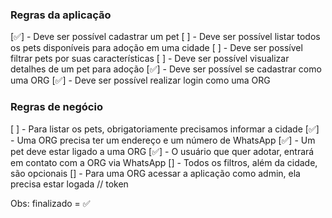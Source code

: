 ### Regras da aplicação

[✅] - Deve ser possível cadastrar um pet
[ ] - Deve ser possível listar todos os pets disponíveis para adoção em uma cidade
[ ] - Deve ser possível filtrar pets por suas características
[ ] - Deve ser possível visualizar detalhes de um pet para adoção 
[✅] - Deve ser possível se cadastrar como uma ORG
[✅] - Deve ser possível realizar login como uma ORG

### Regras de negócio

[ ] - Para listar os pets, obrigatoriamente precisamos informar a cidade
[✅] - Uma ORG precisa ter um endereço e um número de WhatsApp
[✅] - Um pet deve estar ligado a uma ORG
[✅] - O usuário que quer adotar, entrará em contato com a ORG via WhatsApp
[] - Todos os filtros, além da cidade, são opcionais
[] - Para uma ORG acessar a aplicação como admin, ela precisa estar logada // token

Obs: finalizado = ✅
